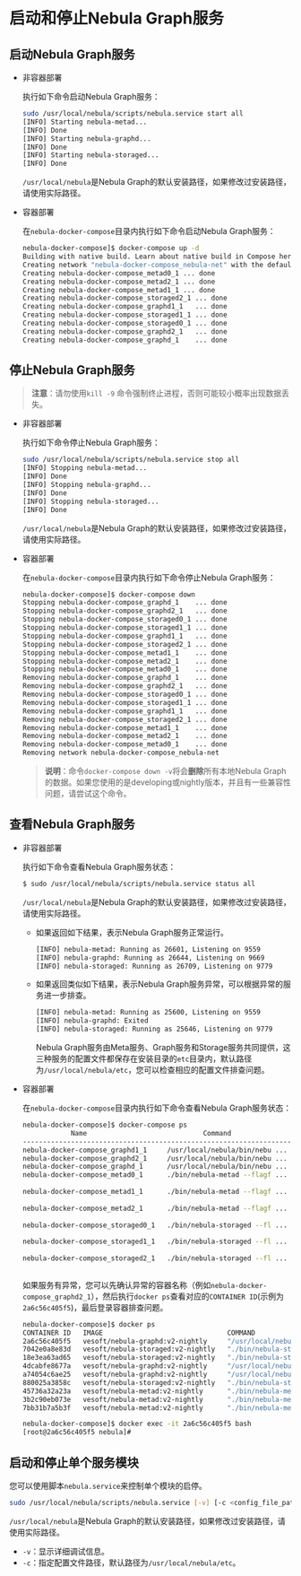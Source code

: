 # 启动和停止Nebula Graph服务

## 启动Nebula Graph服务

- 非容器部署
  
    执行如下命令启动Nebula Graph服务：

    ```bash
    sudo /usr/local/nebula/scripts/nebula.service start all
    [INFO] Starting nebula-metad...
    [INFO] Done
    [INFO] Starting nebula-graphd...
    [INFO] Done
    [INFO] Starting nebula-storaged...
    [INFO] Done
    ```

    `/usr/local/nebula`是Nebula Graph的默认安装路径，如果修改过安装路径，请使用实际路径。

- 容器部署

    在`nebula-docker-compose`目录内执行如下命令启动Nebula Graph服务：

    ```bash
    nebula-docker-compose]$ docker-compose up -d
    Building with native build. Learn about native build in Compose here: https://docs.docker.com/go/compose-native-build/
    Creating network "nebula-docker-compose_nebula-net" with the default driver
    Creating nebula-docker-compose_metad0_1 ... done
    Creating nebula-docker-compose_metad2_1 ... done
    Creating nebula-docker-compose_metad1_1 ... done
    Creating nebula-docker-compose_storaged2_1 ... done
    Creating nebula-docker-compose_graphd1_1   ... done
    Creating nebula-docker-compose_storaged1_1 ... done
    Creating nebula-docker-compose_storaged0_1 ... done
    Creating nebula-docker-compose_graphd2_1   ... done
    Creating nebula-docker-compose_graphd_1    ... done
    ```

## 停止Nebula Graph服务

>**注意**：请勿使用`kill -9` 命令强制终止进程，否则可能较小概率出现数据丢失。

- 非容器部署
  
    执行如下命令停止Nebula Graph服务：

    ```bash
    sudo /usr/local/nebula/scripts/nebula.service stop all
    [INFO] Stopping nebula-metad...
    [INFO] Done
    [INFO] Stopping nebula-graphd...
    [INFO] Done
    [INFO] Stopping nebula-storaged...
    [INFO] Done
    ```

    `/usr/local/nebula`是Nebula Graph的默认安装路径，如果修改过安装路径，请使用实际路径。

- 容器部署

    在`nebula-docker-compose`目录内执行如下命令停止Nebula Graph服务：

    ```bash
    nebula-docker-compose]$ docker-compose down
    Stopping nebula-docker-compose_graphd_1    ... done
    Stopping nebula-docker-compose_graphd2_1   ... done
    Stopping nebula-docker-compose_storaged0_1 ... done
    Stopping nebula-docker-compose_storaged1_1 ... done
    Stopping nebula-docker-compose_graphd1_1   ... done
    Stopping nebula-docker-compose_storaged2_1 ... done
    Stopping nebula-docker-compose_metad1_1    ... done
    Stopping nebula-docker-compose_metad2_1    ... done
    Stopping nebula-docker-compose_metad0_1    ... done
    Removing nebula-docker-compose_graphd_1    ... done
    Removing nebula-docker-compose_graphd2_1   ... done
    Removing nebula-docker-compose_storaged0_1 ... done
    Removing nebula-docker-compose_storaged1_1 ... done
    Removing nebula-docker-compose_graphd1_1   ... done
    Removing nebula-docker-compose_storaged2_1 ... done
    Removing nebula-docker-compose_metad1_1    ... done
    Removing nebula-docker-compose_metad2_1    ... done
    Removing nebula-docker-compose_metad0_1    ... done
    Removing network nebula-docker-compose_nebula-net
    ```

    >**说明**：命令`docker-compose down -v`将会**删除**所有本地Nebula Graph的数据。如果您使用的是developing或nightly版本，并且有一些兼容性问题，请尝试这个命令。

## 查看Nebula Graph服务

- 非容器部署
  
    执行如下命令查看Nebula Graph服务状态：

    ```bash
    $ sudo /usr/local/nebula/scripts/nebula.service status all
    ```

    `/usr/local/nebula`是Nebula Graph的默认安装路径，如果修改过安装路径，请使用实际路径。

  - 如果返回如下结果，表示Nebula Graph服务正常运行。

    ```bash
    [INFO] nebula-metad: Running as 26601, Listening on 9559
    [INFO] nebula-graphd: Running as 26644, Listening on 9669
    [INFO] nebula-storaged: Running as 26709, Listening on 9779
    ```

  - 如果返回类似如下结果，表示Nebula Graph服务异常，可以根据异常的服务进一步排查。

    ```bash
    [INFO] nebula-metad: Running as 25600, Listening on 9559
    [INFO] nebula-graphd: Exited
    [INFO] nebula-storaged: Running as 25646, Listening on 9779
    ```

    Nebula Graph服务由Meta服务、Graph服务和Storage服务共同提供，这三种服务的配置文件都保存在安装目录的`etc`目录内，默认路径为`/usr/local/nebula/etc`，您可以检查相应的配置文件排查问题。

- 容器部署

    在`nebula-docker-compose`目录内执行如下命令查看Nebula Graph服务状态：

    ```bash
    nebula-docker-compose]$ docker-compose ps
                Name                             Command                  State                                             Ports
    ---------------------------------------------------------------------------------------------------------------------------------------------------------------------
    nebula-docker-compose_graphd1_1     /usr/local/nebula/bin/nebu ...   Up (healthy)   0.0.0.0:49223->19669/tcp, 0.0.0.0:49222->19670/tcp, 0.0.0.0:49224->9669/tcp
    nebula-docker-compose_graphd2_1     /usr/local/nebula/bin/nebu ...   Up (healthy)   0.0.0.0:49229->19669/tcp, 0.0.0.0:49228->19670/tcp, 0.0.0.0:49230->9669/tcp
    nebula-docker-compose_graphd_1      /usr/local/nebula/bin/nebu ...   Up (healthy)   0.0.0.0:49221->19669/tcp, 0.0.0.0:49220->19670/tcp, 0.0.0.0:9669->9669/tcp
    nebula-docker-compose_metad0_1      ./bin/nebula-metad --flagf ...   Up (healthy)   0.0.0.0:49212->19559/tcp, 0.0.0.0:49211->19560/tcp, 0.0.0.0:49213->9559/tcp,
                                                                                        9560/tcp
    nebula-docker-compose_metad1_1      ./bin/nebula-metad --flagf ...   Up (healthy)   0.0.0.0:49209->19559/tcp, 0.0.0.0:49208->19560/tcp, 0.0.0.0:49210->9559/tcp,
                                                                                        9560/tcp
    nebula-docker-compose_metad2_1      ./bin/nebula-metad --flagf ...   Up (healthy)   0.0.0.0:49206->19559/tcp, 0.0.0.0:49205->19560/tcp, 0.0.0.0:49207->9559/tcp,
                                                                                        9560/tcp
    nebula-docker-compose_storaged0_1   ./bin/nebula-storaged --fl ...   Up (healthy)   0.0.0.0:49218->19779/tcp, 0.0.0.0:49217->19780/tcp, 9777/tcp, 9778/tcp,
                                                                                        0.0.0.0:49219->9779/tcp, 9780/tcp
    nebula-docker-compose_storaged1_1   ./bin/nebula-storaged --fl ...   Up (healthy)   0.0.0.0:49215->19779/tcp, 0.0.0.0:49214->19780/tcp, 9777/tcp, 9778/tcp,
                                                                                        0.0.0.0:49216->9779/tcp, 9780/tcp
    nebula-docker-compose_storaged2_1   ./bin/nebula-storaged --fl ...   Up (healthy)   0.0.0.0:49226->19779/tcp, 0.0.0.0:49225->19780/tcp, 9777/tcp, 9778/tcp,
                                                                                        0.0.0.0:49227->9779/tcp, 9780/tcp
    ```

    如果服务有异常，您可以先确认异常的容器名称（例如`nebula-docker-compose_graphd2_1`），然后执行`docker ps`查看对应的`CONTAINER ID`(示例为`2a6c56c405f5`)，最后登录容器排查问题。

    ```bash
    nebula-docker-compose]$ docker ps
    CONTAINER ID   IMAGE                               COMMAND                  CREATED          STATUS                    PORTS                                                                                                  NAMES
    2a6c56c405f5   vesoft/nebula-graphd:v2-nightly     "/usr/local/nebula/b…"   36 minutes ago   Up 36 minutes (healthy)   0.0.0.0:49230->9669/tcp, 0.0.0.0:49229->19669/tcp, 0.0.0.0:49228->19670/tcp                            nebula-docker-compose_graphd2_1
    7042e0a8e83d   vesoft/nebula-storaged:v2-nightly   "./bin/nebula-storag…"   36 minutes ago   Up 36 minutes (healthy)   9777-9778/tcp, 9780/tcp, 0.0.0.0:49227->9779/tcp, 0.0.0.0:49226->19779/tcp, 0.0.0.0:49225->19780/tcp   nebula-docker-compose_storaged2_1
    18e3ea63ad65   vesoft/nebula-storaged:v2-nightly   "./bin/nebula-storag…"   36 minutes ago   Up 36 minutes (healthy)   9777-9778/tcp, 9780/tcp, 0.0.0.0:49219->9779/tcp, 0.0.0.0:49218->19779/tcp, 0.0.0.0:49217->19780/tcp   nebula-docker-compose_storaged0_1
    4dcabfe8677a   vesoft/nebula-graphd:v2-nightly     "/usr/local/nebula/b…"   36 minutes ago   Up 36 minutes (healthy)   0.0.0.0:49224->9669/tcp, 0.0.0.0:49223->19669/tcp, 0.0.0.0:49222->19670/tcp                            nebula-docker-compose_graphd1_1
    a74054c6ae25   vesoft/nebula-graphd:v2-nightly     "/usr/local/nebula/b…"   36 minutes ago   Up 36 minutes (healthy)   0.0.0.0:9669->9669/tcp, 0.0.0.0:49221->19669/tcp, 0.0.0.0:49220->19670/tcp                             nebula-docker-compose_graphd_1
    880025a3858c   vesoft/nebula-storaged:v2-nightly   "./bin/nebula-storag…"   36 minutes ago   Up 36 minutes (healthy)   9777-9778/tcp, 9780/tcp, 0.0.0.0:49216->9779/tcp, 0.0.0.0:49215->19779/tcp, 0.0.0.0:49214->19780/tcp   nebula-docker-compose_storaged1_1
    45736a32a23a   vesoft/nebula-metad:v2-nightly      "./bin/nebula-metad …"   36 minutes ago   Up 36 minutes (healthy)   9560/tcp, 0.0.0.0:49213->9559/tcp, 0.0.0.0:49212->19559/tcp, 0.0.0.0:49211->19560/tcp                  nebula-docker-compose_metad0_1
    3b2c90eb073e   vesoft/nebula-metad:v2-nightly      "./bin/nebula-metad …"   36 minutes ago   Up 36 minutes (healthy)   9560/tcp, 0.0.0.0:49207->9559/tcp, 0.0.0.0:49206->19559/tcp, 0.0.0.0:49205->19560/tcp                  nebula-docker-compose_metad2_1
    7bb31b7a5b3f   vesoft/nebula-metad:v2-nightly      "./bin/nebula-metad …"   36 minutes ago   Up 36 minutes (healthy)   9560/tcp, 0.0.0.0:49210->9559/tcp, 0.0.0.0:49209->19559/tcp, 0.0.0.0:49208->19560/tcp                  nebula-docker-compose_metad1_1

    nebula-docker-compose]$ docker exec -it 2a6c56c405f5 bash
    [root@2a6c56c405f5 nebula]#
    ```

## 启动和停止单个服务模块

您可以使用脚本`nebula.service`来控制单个模块的启停。

```bash
sudo /usr/local/nebula/scripts/nebula.service [-v] [-c <config_file_path>] <start|stop|restart|status|kill> <metad|graphd|storaged|all>
```

`/usr/local/nebula`是Nebula Graph的默认安装路径，如果修改过安装路径，请使用实际路径。

- `-v`：显示详细调试信息。
- `-c`：指定配置文件路径，默认路径为`/usr/local/nebula/etc`。